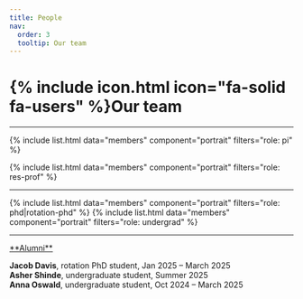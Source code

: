 ```yaml
---
title: People
nav:
  order: 3
  tooltip: Our team
---
```



# {% include icon.html icon="fa-solid fa-users" %}Our team

<hr>
{% include list.html data="members" component="portrait" filters="role: pi" %}

{% include list.html data="members" component="portrait" filters="role: res-prof" %}

<hr>

{% include list.html data="members" component="portrait" filters="role: phd|rotation-phd" %}
{% include list.html data="members" component="portrait" filters="role: undergrad" %}

<hr>
<span style="text-decoration: underline;">**Alumni**</span><br>

**Jacob Davis**, rotation PhD student, Jan 2025 – March 2025<br>
**Asher Shinde**, undergraduate student, Summer 2025<br>
**Anna Oswald**, undergraduate student, Oct 2024 – March 2025<br>
